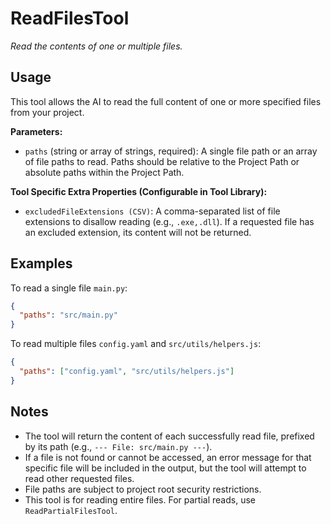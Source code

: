 ﻿# ReadFilesTool

*Read the contents of one or multiple files.*

## Usage

This tool allows the AI to read the full content of one or more specified files from your project.

**Parameters:**
-   `paths` (string or array of strings, required): A single file path or an array of file paths to read. Paths should be relative to the Project Path or absolute paths within the Project Path.

**Tool Specific Extra Properties (Configurable in Tool Library):**
-   `excludedFileExtensions (CSV)`: A comma-separated list of file extensions to disallow reading (e.g., `.exe,.dll`). If a requested file has an excluded extension, its content will not be returned.

## Examples

To read a single file `main.py`:

```json
{
  "paths": "src/main.py"
}
```

To read multiple files `config.yaml` and `src/utils/helpers.js`:

```json
{
  "paths": ["config.yaml", "src/utils/helpers.js"]
}
```

## Notes

-   The tool will return the content of each successfully read file, prefixed by its path (e.g., `--- File: src/main.py ---`).
-   If a file is not found or cannot be accessed, an error message for that specific file will be included in the output, but the tool will attempt to read other requested files.
-   File paths are subject to project root security restrictions.
-   This tool is for reading entire files. For partial reads, use `ReadPartialFilesTool`.